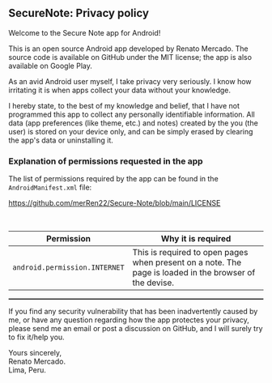 ## SecureNote: Privacy policy

Welcome to the Secure Note app for Android!

This is an open source Android app developed by Renato Mercado. The source code is available on GitHub under the MIT license; the app is also available on Google Play.

As an avid Android user myself, I take privacy very seriously.
I know how irritating it is when apps collect your data without your knowledge.

I hereby state, to the best of my knowledge and belief, that I have not programmed this app to collect any personally identifiable information. All data (app preferences (like theme, etc.) and notes) created by the you (the user) is stored on your device only, and can be simply erased by clearing the app's data or uninstalling it.

### Explanation of permissions requested in the app

The list of permissions required by the app can be found in the `AndroidManifest.xml` file:

https://github.com/merRen22/Secure-Note/blob/main/LICENSE

<br/>

| Permission | Why it is required                                                                                                                                                                                                                                                                                                                                                                                                                                                                                                    |
| :---: |-----------------------------------------------------------------------------------------------------------------------------------------------------------------------------------------------------------------------------------------------------------------------------------------------------------------------------------------------------------------------------------------------------------------------------------------------------------------------------------------------------------------------|
| `android.permission.INTERNET` | This is required to open pages when present on a note. The page is loaded in the browser of the devise.                                                                                                                                                                                                                                                                                                                                                                                                               |

 <hr style="border:1px solid gray">

If you find any security vulnerability that has been inadvertently caused by me, or have any question regarding how the app protectes your privacy, please send me an email or post a discussion on GitHub, and I will surely try to fix it/help you.

Yours sincerely,  
Renato Mercado.  
Lima, Peru.